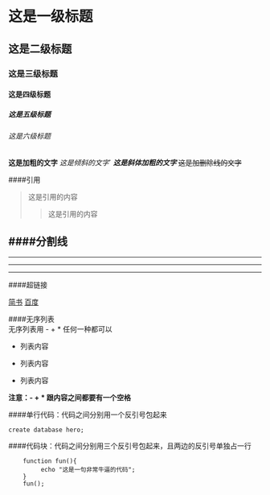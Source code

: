 # 这是一级标题
## 这是二级标题
### 这是三级标题
#### 这是四级标题
##### 这是五级标题
###### 这是六级标题


**这是加粗的文字**
*这是倾斜的文字*`
***这是斜体加粗的文字***
~~这是加删除线的文字~~

####引用
>这是引用的内容
>>这是引用的内容


####分割线
---
----
***
*****

####超链接

[简书](http://jianshu.com)
[百度](http://baidu.com)

####无序列表  
无序列表用 - + * 任何一种都可以

- 列表内容
+ 列表内容
* 列表内容

**注意：- + * 跟内容之间都要有一个空格**

####单行代码：代码之间分别用一个反引号包起来

`create database hero;`

####代码块：代码之间分别用三个反引号包起来，且两边的反引号单独占一行

```
    function fun(){
         echo "这是一句非常牛逼的代码";
    }
    fun();
```


